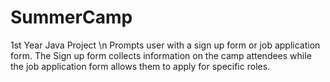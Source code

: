 # SummerCamp
1st Year Java Project \n
Prompts user with a sign up form or job application form.
The Sign up form collects information on the camp attendees while the job application form allows them to apply for specific roles.
